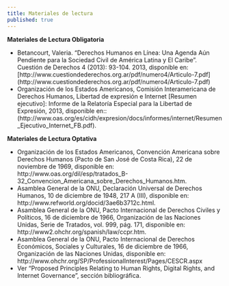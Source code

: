 ```yaml
---
title: Materiales de lectura
published: true
---
```


**Materiales de Lectura Obligatoria**
<ul><li> Betancourt, Valeria. “Derechos Humanos en Línea: Una Agenda Aún Pendiente para la Sociedad Civil de América Latina y El Caribe”. Cuestión de Derechos 4 (2013): 93-104. 2013, disponible en:  [http://www.cuestiondederechos.org.ar/pdf/numero4/Articulo-7.pdf](http://www.cuestiondederechos.org.ar/pdf/numero4/Articulo-7.pdf) 
<li> Organización de los Estados Americanos, Comisión Interamericana de Derechos Humanos, Libertad de expresión e Internet [Resumen ejecutivo]: Informe de la Relatoría Especial para la Libertad de Expresión, 2013, disponible en:: (http://www.oas.org/es/cidh/expresion/docs/informes/internet/Resumen_Ejecutivo_Internet_FB.pdf). 
</ul> 

**Materiales de Lectura Optativa**
<ul> <li> Organización de los Estados Americanos, Convención Americana sobre Derechos Humanos (Pacto de San José de Costa Rica), 22 de noviembre de 1969, disponible en: http://www.oas.org/dil/esp/tratados_B-32_Convencion_Americana_sobre_Derechos_Humanos.htm. 
<li> Asamblea General de la ONU, Declaración Universal de Derechos Humanos, 10 de diciembre de 1948, 217 A (III), disponible en:  http://www.refworld.org/docid/3ae6b3712c.html.
<li> Asamblea General de la ONU, Pacto Internacional de Derechos Civiles y Políticos, 16 de diciembre de 1966, Organización de las Naciones Unidas, Serie de Tratados, vol. 999, pág. 171, disponible en: http://www2.ohchr.org/spanish/law/ccpr.htm.
<li> Asamblea General de la ONU, Pacto Internacional de Derechos Económicos, Sociales y Culturales, 16 de diciembre de 1966, Organización de las Naciones Unidas, disponible en: http://www.ohchr.org/SP/ProfessionalInterest/Pages/CESCR.aspx 
<li> Ver “Proposed Principles Relating to Human Rights, Digital Rights, and Internet Governance”, sección bibliográfica.
</ul>
